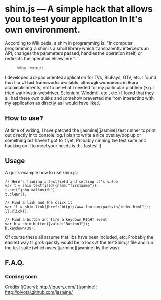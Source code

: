 # shim.js — A simple hack that allows you to test your application in it's own environment.

According to Wikipedia, a shim in programming is: "In computer programming, a shim is a small library which transparently intercepts an API, changes the parameters passed, handles the operation itself, or redirects the operation elsewhere."..

> Why I wrote it 

I developed a d-pad oriented application for TVs, BluRays, GTV, etc. I found that the UI test frameworks available, although wonderous in there accomplishments, not to be what I needed for my particular problem (e.g. I tried watir|watir-webdriver, Selenium, Windmill, etc., etc.) I found that they all had there own quirks and somehow prevented me from interacting with my application as directly as I would have liked. 

## How to use?
At time of writing, I have patched the [jasmine][jasmine] test runner to print out directly in to console.log. I plan to write a nice overlay/pop up or something but haven't got to it yet. Probably running the test suite and hacking on it to meet your needs is the fastest ;) 

## Usage

A quick example how to use shim.js:

    // Here's finding a textfield and setting it's value           
    var t = shim.textfield({name:"firstname"});
    t.set("john malkovich")
    t.clear();

    // Find a link and the click it
    var ll = shim.link({href:"http://www.foo.com/path/to/index.html"});
    ll.click();

    // Find a button and fire a keydown RIGHT event
    var b = shim.button({value:"Button1"});
    b.keydown(39);

Of course these all assume that libs have been included, etc. Probably the easiest way to grok quickly would be to look at the testShim.js file and run the test suite (which uses [jasmine][jasmine] by the way).

## F.A.Q.

### Coming soon

Credits
[jQuery]: http://jquery.com/
[jasmine]: http://pivotal.github.com/jasmine/
